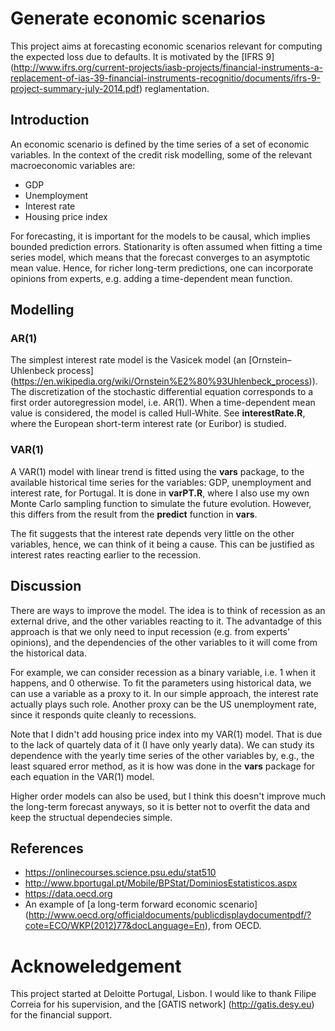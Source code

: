 # Generate economic scenarios #
This project aims at forecasting economic scenarios relevant for computing the expected loss due to defaults. 
It is motivated by the [IFRS 9] (http://www.ifrs.org/current-projects/iasb-projects/financial-instruments-a-replacement-of-ias-39-financial-instruments-recognitio/documents/ifrs-9-project-summary-july-2014.pdf) reglamentation. 

## Introduction ##
An economic scenario is defined by the time series of a set of economic variables.
In the context of the credit risk modelling, some of the relevant macroeconomic variables are:
* GDP <br />
* Unemployment <br />
* Interest rate <br />
* Housing price index <br />

For forecasting, it is important for the models to be causal, which implies bounded prediction errors.
Stationarity is often assumed when fitting a time series model, which means that the forecast converges to an asymptotic mean value. Hence, for richer long-term predictions, one can incorporate opinions from experts, e.g. adding a time-dependent mean function.


## Modelling ##

### AR(1) ###
The simplest interest rate model is the Vasicek model (an [Ornstein–Uhlenbeck process] (https://en.wikipedia.org/wiki/Ornstein%E2%80%93Uhlenbeck_process)).
The discretization of the stochastic differential equation corresponds to a first order autoregression model, i.e. AR(1). 
When a time-dependent mean value is considered, the model is called Hull-White. 
See **interestRate.R**, where the European short-term interest rate (or Euribor) is studied. 

### VAR(1) ###
A VAR(1) model with linear trend is fitted using the **vars** package, to the available historical time series for the variables: GDP, unemployment and interest rate, for Portugal. It is done in **varPT.R**, where I also use my own Monte Carlo sampling function to simulate the future evolution. However, this differs from the result from the **predict** function in **vars**. 

The fit suggests that the interest rate depends very little on the other variables, hence, we can think of it being a cause. This can be justified as interest rates reacting earlier to the recession. 


## Discussion ##

There are ways to improve the model. The idea is to think of recession as an external drive, and the other variables reacting to it. The advantadge of this approach is that we only need to input recession (e.g. from experts' opinions), and the dependencies of the other variables to it will come from the historical data.

For example, we can consider recession as a binary variable, i.e. 1 when it happens, and 0 otherwise. To fit the parameters using historical data, we can use a variable as a proxy to it. In our simple approach, the interest rate actually plays such role. Another proxy can be the US unemployment rate, since it responds quite cleanly to recessions. 

Note that I didn't add housing price index into my VAR(1) model. That is due to the lack of quartely data of it (I have only yearly data). We can study its dependence with the yearly time series of the other variables by, e.g., the least squared error method, as it is how was done in the **vars** package for each equation in the VAR(1) model. 

Higher order models can also be used, but I think this doesn't improve much the long-term forecast anyways, so it is better not to overfit the data and keep the structual dependecies simple. 





## References ##
* https://onlinecourses.science.psu.edu/stat510 <br />
* http://www.bportugal.pt/Mobile/BPStat/DominiosEstatisticos.aspx <br />
* https://data.oecd.org <br />
* An example of [a long-term forward economic scenario] (http://www.oecd.org/officialdocuments/publicdisplaydocumentpdf/?cote=ECO/WKP(2012)77&docLanguage=En), from OECD.


# Acknoweledgement #
This project started at Deloitte Portugal, Lisbon.
I would like to thank Filipe Correia for his supervision, 
and the [GATIS network] (http://gatis.desy.eu) for the financial support.

